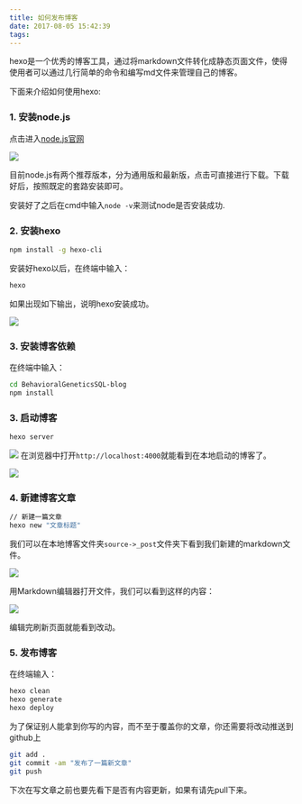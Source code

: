```yaml
---
title: 如何发布博客
date: 2017-08-05 15:42:39
tags:
---
```

hexo是一个优秀的博客工具，通过将markdown文件转化成静态页面文件，使得使用者可以通过几行简单的命令和编写md文件来管理自己的博客。

下面来介绍如何使用hexo:

### 1. **安装node.js**

点击进入[node.js官网](https://nodejs.org/en/)

![](https://olpkwt43d.qnssl.com/blog/post001/post-1-01.png)

目前node.js有两个推荐版本，分为通用版和最新版，点击可直接进行下载。下载好后，按照既定的套路安装即可。

安装好了之后在cmd中输入`node -v`来测试node是否安装成功.

### 2. **安装hexo**
```bash
npm install -g hexo-cli
```
安装好hexo以后，在终端中输入：
```bash
hexo
```
如果出现如下输出，说明hexo安装成功。

![](https://olpkwt43d.qnssl.com/blog/post001/post-1-02.png)

### 3. **安装博客依赖**

在终端中输入：
```bash
cd BehavioralGeneticsSQL-blog
npm install
```
### 3. **启动博客**
```bash
hexo server
```
![](https://olpkwt43d.qnssl.com/blog/post001/post-1-05.png)
在浏览器中打开`http://localhost:4000`就能看到在本地启动的博客了。

![](https://olpkwt43d.qnssl.com/blog/post001/post-1-06.png)

### 4. **新建博客文章**
```bash
// 新建一篇文章
hexo new "文章标题"
```
我们可以在本地博客文件夹`source->_post`文件夹下看到我们新建的markdown文件。

![](https://olpkwt43d.qnssl.com/blog/post001/post-1-03.png)

用Markdown编辑器打开文件，我们可以看到这样的内容：

![](https://olpkwt43d.qnssl.com/blog/post001/post-1-04.png)

编辑完刷新页面就能看到改动。

### 5. **发布博客**

在终端输入：
```bash
hexo clean
hexo generate
hexo deploy
```
为了保证别人能拿到你写的内容，而不至于覆盖你的文章，你还需要将改动推送到github上
```bash
git add .
git commit -am "发布了一篇新文章"
git push
```
下次在写文章之前也要先看下是否有内容更新，如果有请先pull下来。


